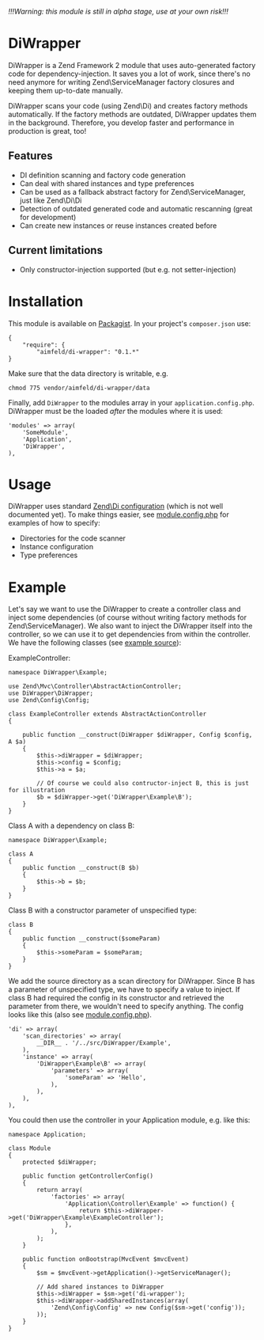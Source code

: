 _!!!Warning: this module is still in alpha stage, use at your own risk!!!_

# DiWrapper

DiWrapper is a Zend Framework 2 module that uses auto-generated factory code for dependency-injection. 
It saves you a lot of work, since there's no need anymore for writing Zend\ServiceManager factory closures 
and keeping them up-to-date manually.

DiWrapper scans your code (using Zend\Di) and creates factory methods automatically. If the factory methods are outdated, DiWrapper
updates them in the background. Therefore, you develop faster and performance in production is great, too!

## Features

- DI definition scanning and factory code generation
- Can deal with shared instances and type preferences
- Can be used as a fallback abstract factory for Zend\ServiceManager, just like Zend\Di\Di
- Detection of outdated generated code and automatic rescanning (great for development)
- Can create new instances or reuse instances created before

## Current limitations

- Only constructor-injection supported (but e.g. not setter-injection)

# Installation

This module is available on [Packagist](https://packagist.org/packages/aimfeld/di-wrapper).
In your project's `composer.json` use:

    {   
        "require": {
            "aimfeld/di-wrapper": "0.1.*"
    }
    
Make sure that the data directory is writable, e.g.

    chmod 775 vendor/aimfeld/di-wrapper/data
    
Finally, add `DiWrapper` to the modules array in your `application.config.php`. DiWrapper must be the loaded _after_ the
modules where it is used:

    'modules' => array(		
		'SomeModule',
		'Application',
		'DiWrapper',
	),

# Usage

DiWrapper uses standard [Zend\Di configuration](http://framework.zend.com/manual/2.1/en/modules/zend.di.configuration.html)
(which is not well documented yet). To make things easier, see [module.config.php](https://github.com/aimfeld/di-wrapper/blob/master/config/module.config.php) for 
examples of how to specify:

- Directories for the code scanner
- Instance configuration
- Type preferences

# Example

Let's say we want to use the DiWrapper to create a controller class and inject some 
dependencies (of course without writing factory methods for Zend\ServiceManager). 
We also want to inject the DiWrapper itself into the controller, so we can use it to get 
dependencies from within the controller. We have the following classes 
(see [example source](https://github.com/aimfeld/di-wrapper/tree/master/src/DiWrapper/Example)):

ExampleController:

    namespace DiWrapper\Example;

    use Zend\Mvc\Controller\AbstractActionController;
    use DiWrapper\DiWrapper;
    use Zend\Config\Config;

    class ExampleController extends AbstractActionController
    {

        public function __construct(DiWrapper $diWrapper, Config $config, A $a)
        {
            $this->diWrapper = $diWrapper;
            $this->config = $config;
            $this->a = $a;
            
            // Of course we could also contructor-inject B, this is just for illustration
            $b = $diWrapper->get('DiWrapper\Example\B');
        }
    }

Class A with a dependency on class B:

    namespace DiWrapper\Example;

    class A
    {
        public function __construct(B $b)
        {
            $this->b = $b;
        }
    }

Class B with a constructor parameter of unspecified type:

    class B
    {
        public function __construct($someParam)
        {
            $this->someParam = $someParam;
        }
    }
    
We add the source directory as a scan directory for DiWrapper. Since B has a parameter of unspecified type, we
have to specify a value to inject. If class B had required the config in its constructor and retrieved the
parameter from there, we wouldn't need to specify anything. The config looks like this
(also see [module.config.php](https://github.com/aimfeld/di-wrapper/blob/master/config/module.config.php)).

    'di' => array(
        'scan_directories' => array(
            __DIR__ . '/../src/DiWrapper/Example',
        ),
        'instance' => array(
            'DiWrapper\Example\B' => array(
                'parameters' => array(
                    'someParam' => 'Hello',
                ),
            ),
        ),            
    ),

You could then use the controller in your Application module, e.g. like this:

    namespace Application;

    class Module
    {    
        protected $diWrapper;
        
        public function getControllerConfig()
        {
            return array(
                'factories' => array(
                    'Application\Controller\Example' => function() {
                        return $this->diWrapper->get('DiWrapper\Example\ExampleController');
                    },                
                ),
            );
        }    

        public function onBootstrap(MvcEvent $mvcEvent)
        {
            $sm = $mvcEvent->getApplication()->getServiceManager();

            // Add shared instances to DiWrapper
            $this->diWrapper = $sm->get('di-wrapper');
            $this->diWrapper->addSharedInstances(array(
                'Zend\Config\Config' => new Config($sm->get('config'));
            ));
        }
    }

